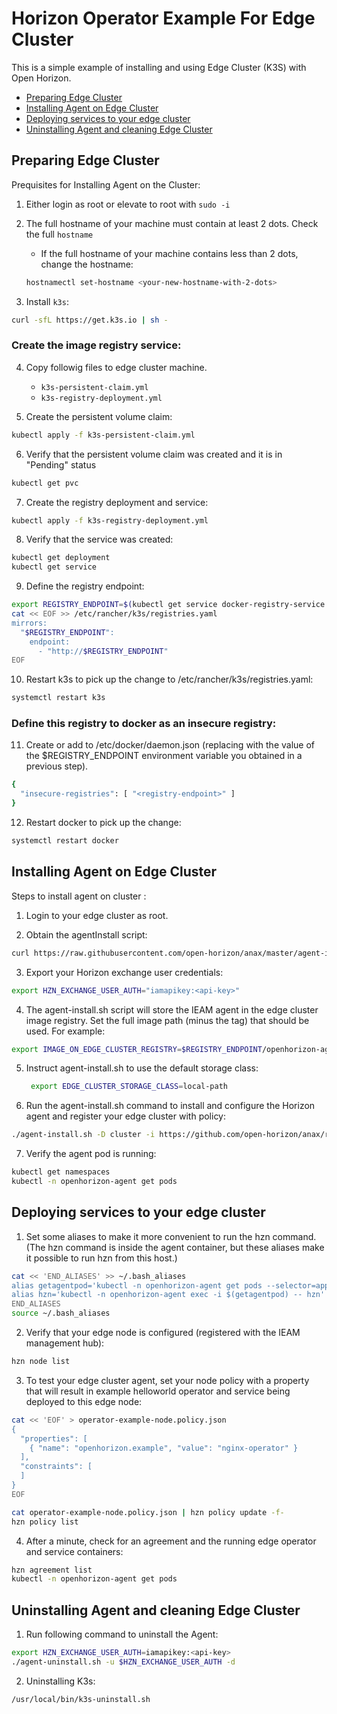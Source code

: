 # Horizon Operator Example For Edge Cluster

This is a simple example of installing and using Edge Cluster (K3S) with Open Horizon.

- [Preparing Edge Cluster](#preparation)
- [Installing Agent on Edge Cluster](#installation)
- [Deploying services to your edge cluster](#deploy-service)
- [Uninstalling Agent and cleaning Edge Cluster](#uninstall)

## <a id=preparation></a> Preparing Edge Cluster

Prequisites for Installing Agent on the Cluster:

1. Either login as root or elevate to root with `sudo -i`

2. The full hostname of your machine must contain at least 2 dots. Check the full `hostname`

    - If the full hostname of your machine contains less than 2 dots, change the hostname:
    ```bash
    hostnamectl set-hostname <your-new-hostname-with-2-dots>
    ```

3. Install `k3s`:
```bash
curl -sfL https://get.k3s.io | sh -
```

### Create the image registry service:

4. Copy followig files to edge cluster machine.
    - `k3s-persistent-claim.yml`
    - `k3s-registry-deployment.yml`

5. Create the persistent volume claim:
```bash
kubectl apply -f k3s-persistent-claim.yml
```

6. Verify that the persistent volume claim was created and it is in "Pending" status
```bash
kubectl get pvc
```

7. Create the registry deployment and service:
```bash
kubectl apply -f k3s-registry-deployment.yml
```

8. Verify that the service was created:
```bash
kubectl get deployment
kubectl get service
```

9. Define the registry endpoint:
```bash
export REGISTRY_ENDPOINT=$(kubectl get service docker-registry-service | grep docker-registry-service | awk '{print $3;}'):5000
cat << EOF >> /etc/rancher/k3s/registries.yaml
mirrors:
  "$REGISTRY_ENDPOINT":
    endpoint:
      - "http://$REGISTRY_ENDPOINT"
EOF
```

10. Restart k3s to pick up the change to /etc/rancher/k3s/registries.yaml:
```bash
systemctl restart k3s
```

### Define this registry to docker as an insecure registry:

11. Create or add to /etc/docker/daemon.json (replacing <registry-endpoint> with the value of the $REGISTRY_ENDPOINT environment variable you obtained in a previous step).
```bash
{
  "insecure-registries": [ "<registry-endpoint>" ]
}
```

12. Restart docker to pick up the change:
```bash
systemctl restart docker
```

## <a id=installation></a> Installing Agent on Edge Cluster

Steps to install agent on cluster :

1. Login to your edge cluster as root.

2. Obtain the agentInstall script:
```bash
curl https://raw.githubusercontent.com/open-horizon/anax/master/agent-install/agent-install.sh --output agent-install.sh
```

3. Export your Horizon exchange user credentials:
```bash
export HZN_EXCHANGE_USER_AUTH="iamapikey:<api-key>"
```

4. The agent-install.sh script will store the IEAM agent in the edge cluster image registry. Set the full image path (minus the tag) that should be used. For example:
```bash
export IMAGE_ON_EDGE_CLUSTER_REGISTRY=$REGISTRY_ENDPOINT/openhorizon-agent/amd64_anax_k8s
```

5. Instruct agent-install.sh to use the default storage class:

    ```bash
     export EDGE_CLUSTER_STORAGE_CLASS=local-path
    ```

6. Run the agent-install.sh command to install and configure the Horizon agent and register your edge cluster with policy:

```bash
./agent-install.sh -D cluster -i https://github.com/open-horizon/anax/releases -d <node-id>
```

7. Verify the agent pod is running:
```bash
kubectl get namespaces
kubectl -n openhorizon-agent get pods
```

## <a id=deploy-service></a> Deploying services to your edge cluster

1. Set some aliases to make it more convenient to run the hzn command. (The hzn command is inside the agent container, but these aliases make it possible to run hzn from this host.)
```bash
cat << 'END_ALIASES' >> ~/.bash_aliases
alias getagentpod='kubectl -n openhorizon-agent get pods --selector=app=agent -o jsonpath={.items[*].metadata.name}'
alias hzn='kubectl -n openhorizon-agent exec -i $(getagentpod) -- hzn'
END_ALIASES
source ~/.bash_aliases
```

2. Verify that your edge node is configured (registered with the IEAM management hub):
```bash
hzn node list
```

3. To test your edge cluster agent, set your node policy with a property that will result in example helloworld operator and service being deployed to this edge node:
```bash
cat << 'EOF' > operator-example-node.policy.json
{
  "properties": [
    { "name": "openhorizon.example", "value": "nginx-operator" }
  ],
  "constraints": [
  ]
}
EOF

cat operator-example-node.policy.json | hzn policy update -f-
hzn policy list
```

4. After a minute, check for an agreement and the running edge operator and service containers:
```bash
hzn agreement list
kubectl -n openhorizon-agent get pods
```

## <a id=uninstall></a> Uninstalling Agent and cleaning Edge Cluster

1. Run following command to uninstall the Agent:
```bash
export HZN_EXCHANGE_USER_AUTH=iamapikey:<api-key>
./agent-uninstall.sh -u $HZN_EXCHANGE_USER_AUTH -d
```

2. Uninstalling K3s:
```bash
/usr/local/bin/k3s-uninstall.sh
```
